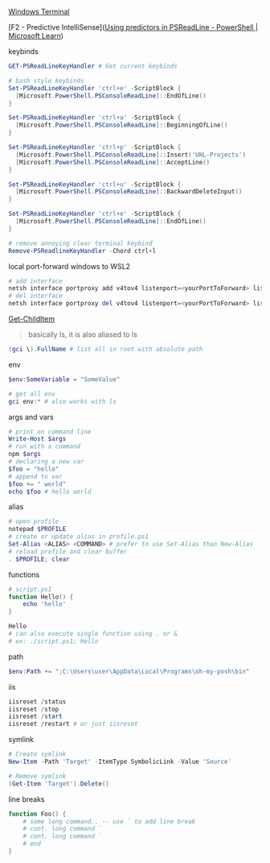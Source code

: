 [Windows Terminal](https://learn.microsoft.com/en-us/windows/terminal/command-line-arguments?tabs=windows)

[F2 - Predictive IntelliSense]([Using predictors in PSReadLine - PowerShell | Microsoft Learn](https://learn.microsoft.com/en-us/powershell/scripting/learn/shell/using-predictors?view=powershell-7.4))

keybinds
```powershell
GET-PSReadLineKeyHandler # Get current keybinds

# bash style keybinds
Set-PSReadLineKeyHandler 'ctrl+e' -ScriptBlock {
  [Microsoft.PowerShell.PSConsoleReadLine]::EndOfLine()
}

Set-PSReadLineKeyHandler 'ctrl+a' -ScriptBlock {
  [Microsoft.PowerShell.PSConsoleReadLine]::BeginningOfLine()
}

Set-PSReadLineKeyHandler 'ctrl+p' -ScriptBlock {
  [Microsoft.PowerShell.PSConsoleReadLine]::Insert('UNL-Projects')
  [Microsoft.PowerShell.PSConsoleReadLine]::AcceptLine()
}

Set-PSReadLineKeyHandler 'ctrl+u' -ScriptBlock {
  [Microsoft.PowerShell.PSConsoleReadLine]::BackwardDeleteInput()
}

Set-PSReadLineKeyHandler 'ctrl+e' -ScriptBlock {
  [Microsoft.PowerShell.PSConsoleReadLine]::EndOfLine()
}

# remove annoying clear terminal keybind
Remove-PSReadlineKeyHandler -Chord ctrl+l

```

local port-forward windows to WSL2
```powershell
# add interface
netsh interface portproxy add v4tov4 listenport=<yourPortToForward> listenaddress=0.0.0.0 connectport=<yourPortToConnectToInWSL> connectaddress=<IP address of your WSL2 instance>
# del interface
netsh interface portproxy del v4tov4 listenport=<yourPortToForward> listenaddress=0.0.0.0
```

[Get-ChildItem](https://learn.microsoft.com/en-us/powershell/module/microsoft.powershell.management/get-childitem?view=powershell-7.4)
>basically ls, it is also aliased to ls
```powershell
(gci \).FullName # list all in root with absolute path
```

env
```powershell
$env:SomeVariable = "SomeValue"

# get all env
gci env:* # also works with ls
```

args and vars
```powershell
# print on command line
Write-Host $args
# run with a command
npm $args
# declaring a new var
$foo = "hello"
# append to var
$foo += " world"
echo $foo # hello world
```

alias
```powershell
# open profile
notepad $PROFILE
# create or update alias in profile.ps1
Set-Alias <ALIAS> <COMMAND> # prefer to use Set-Alias than New-Alias
# reload profile and clear buffer
. $PROFILE; clear
```

functions
```powershell
# script.ps1
function Hello() {
	echo 'hello'
}

Hello
# can also execute single function using . or &
# ex: ./script.ps1; Hello
```

path
```powershell
$env:Path += ";C:\Users\user\AppData\Local\Programs\oh-my-posh\bin"
```

iis
```powershell
iisreset /status
iisreset /stop
iisreset /start
iisreset /restart # or just iisreset
```

symlink
```powershell
# Create symlink
New-Item -Path 'Target' -ItemType SymbolicLink -Value 'Source'

# Remove symlink
(Get-Item 'Target').Delete()
```

line breaks
```powershell
function Foo() {
	# some long command.. -- use ` to add line break
	# cont. long command `
	# cont. long command `
	# end
}
```
